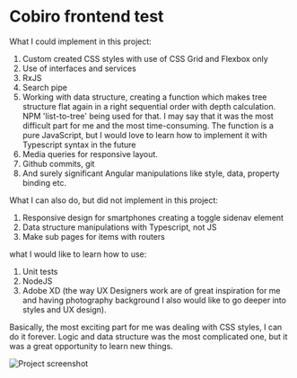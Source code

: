 # Cobiro frontend test

What I could implement in this project:

1. Custom created CSS styles with use of CSS Grid and Flexbox only
2. Use of interfaces and services
3. RxJS
4. Search pipe
5. Working with data structure, creating a function which makes tree structure flat again in a right sequential order with depth calculation. NPM 'list-to-tree' being used for that. I may say that it was the most difficult part for me and the most time-consuming. The function is a pure JavaScript, but I would love to learn how to implement it with Typescript syntax in the future
6. Media queries for responsive layout.
7. Github commits, git
8. And surely significant Angular manipulations like style, data, property binding etc.

What I can also do, but did not implement in this project:
1. Responsive design for smartphones creating a toggle sidenav element
2. Data structure manipulations with Typescript, not JS
3. Make sub pages for items with routers

what I would like to learn how to use:
1. Unit tests
2. NodeJS
3. Adobe XD (the way UX Designers work are of great inspiration for me and having photography background I also would like to go deeper into styles and UX design).

Basically, the most exciting part for me was dealing with CSS styles, I can do it forever. Logic and data structure was the most complicated one, but it was a great opportunity to learn new things.

![Project screenshot](https://ibb.co/tCsVzhv)
